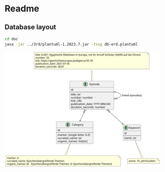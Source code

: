 # Readme

## Database layout

```sh
cd doc
java -jar ../3rd/plantuml-1.2023.7.jar -tsvg db-erd.plantuml
```

![Entity Relationship Diagram](db-erd.svg)
